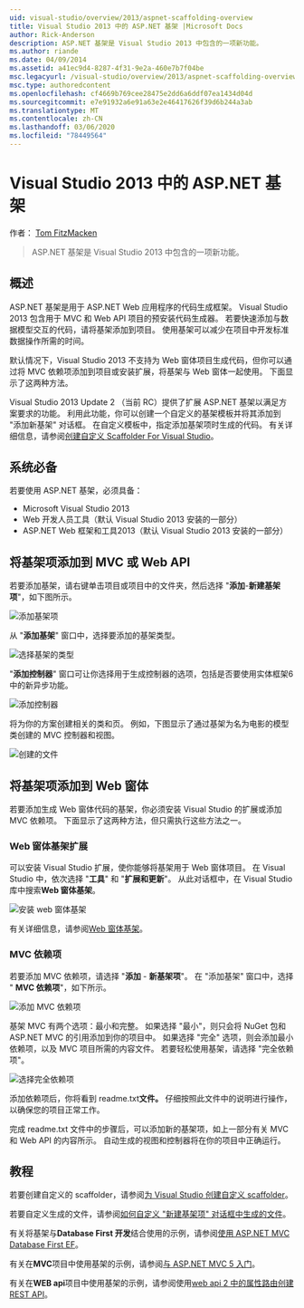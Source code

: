 ```yaml
---
uid: visual-studio/overview/2013/aspnet-scaffolding-overview
title: Visual Studio 2013 中的 ASP.NET 基架 |Microsoft Docs
author: Rick-Anderson
description: ASP.NET 基架是 Visual Studio 2013 中包含的一项新功能。
ms.author: riande
ms.date: 04/09/2014
ms.assetid: a41ec9d4-8287-4f31-9e2a-460e7b7f04be
msc.legacyurl: /visual-studio/overview/2013/aspnet-scaffolding-overview
msc.type: authoredcontent
ms.openlocfilehash: cf4669b769cee28475e2dd6a6ddf07ea1434d04d
ms.sourcegitcommit: e7e91932a6e91a63e2e46417626f39d6b244a3ab
ms.translationtype: MT
ms.contentlocale: zh-CN
ms.lasthandoff: 03/06/2020
ms.locfileid: "78449564"
---
```

# <a name="aspnet-scaffolding-in-visual-studio-2013"></a>Visual Studio 2013 中的 ASP.NET 基架

作者： [Tom FitzMacken](https://github.com/tfitzmac)

> ASP.NET 基架是 Visual Studio 2013 中包含的一项新功能。

## <a name="overview"></a>概述

ASP.NET 基架是用于 ASP.NET Web 应用程序的代码生成框架。 Visual Studio 2013 包含用于 MVC 和 Web API 项目的预安装代码生成器。 若要快速添加与数据模型交互的代码，请将基架添加到项目。 使用基架可以减少在项目中开发标准数据操作所需的时间。

默认情况下，Visual Studio 2013 不支持为 Web 窗体项目生成代码，但你可以通过将 MVC 依赖项添加到项目或安装扩展，将基架与 Web 窗体一起使用。 下面显示了这两种方法。

Visual Studio 2013 Update 2 （当前 RC）提供了扩展 ASP.NET 基架以满足方案要求的功能。 利用此功能，你可以创建一个自定义的基架模板并将其添加到 "添加新基架" 对话框。 在自定义模板中，指定添加基架项时生成的代码。 有关详细信息，请参阅[创建自定义 Scaffolder For Visual Studio](https://go.microsoft.com/fwlink/p/?LinkId=395029)。

## <a name="prerequisites"></a>系统必备

若要使用 ASP.NET 基架，必须具备：

- Microsoft Visual Studio 2013
- Web 开发人员工具（默认 Visual Studio 2013 安装的一部分）
- ASP.NET Web 框架和工具2013（默认 Visual Studio 2013 安装的一部分）

## <a name="add-a-scaffolded-item-to-mvc-or-web-api"></a>将基架项添加到 MVC 或 Web API

若要添加基架，请右键单击项目或项目中的文件夹，然后选择 "**添加**-**新建基架项**"，如下图所示。

![添加基架项](aspnet-scaffolding-overview/_static/image1.png)

从 "**添加基架**" 窗口中，选择要添加的基架类型。

![选择基架的类型](aspnet-scaffolding-overview/_static/image2.png)

"**添加控制器**" 窗口可让你选择用于生成控制器的选项，包括是否要使用实体框架6中的新异步功能。

![添加控制器](aspnet-scaffolding-overview/_static/image3.png)

将为你的方案创建相关的类和页。 例如，下图显示了通过基架为名为电影的模型类创建的 MVC 控制器和视图。

![创建的文件](aspnet-scaffolding-overview/_static/image4.png)

## <a name="add-a-scaffolded-item-to-web-forms"></a>将基架项添加到 Web 窗体

若要添加生成 Web 窗体代码的基架，你必须安装 Visual Studio 的扩展或添加 MVC 依赖项。 下面显示了这两种方法，但只需执行这些方法之一。

### <a name="web-forms-scaffolding-extension"></a>Web 窗体基架扩展

可以安装 Visual Studio 扩展，使你能够将基架用于 Web 窗体项目。 在 Visual Studio 中，依次选择 "**工具**" 和 "**扩展和更新**"。 从此对话框中，在 Visual Studio 库中搜索**Web 窗体基架**。

![安装 web 窗体基架](aspnet-scaffolding-overview/_static/image5.png)

有关详细信息，请参阅[Web 窗体基架](https://go.microsoft.com/fwlink/p/?LinkId=396478)。

### <a name="mvc-dependencies"></a>MVC 依赖项

若要添加 MVC 依赖项，请选择 "**添加** - **新基架项**"。 在 "添加基架" 窗口中，选择 " **MVC 依赖项**"，如下所示。

![添加 MVC 依赖项](aspnet-scaffolding-overview/_static/image6.png)

基架 MVC 有两个选项：最小和完整。 如果选择 "最小"，则只会将 NuGet 包和 ASP.NET MVC 的引用添加到你的项目中。 如果选择 "完全" 选项，则会添加最小依赖项，以及 MVC 项目所需的内容文件。 若要轻松使用基架，请选择 "完全依赖项"。

![选择完全依赖项](aspnet-scaffolding-overview/_static/image7.png)

添加依赖项后，你将看到 readme.txt**文件。** 仔细按照此文件中的说明进行操作，以确保您的项目正常工作。

完成 readme.txt 文件中的步骤后，可以添加新的基架项，如上一部分有关 MVC 和 Web API 的内容所示。 自动生成的视图和控制器将在你的项目中正确运行。

## <a name="tutorials"></a>教程

若要创建自定义的 scaffolder，请参阅[为 Visual Studio 创建自定义 scaffolder](https://go.microsoft.com/fwlink/p/?LinkId=395029)。

若要自定义生成的文件，请参阅[如何自定义 "新建基架项" 对话框中生成的文件](https://blogs.msdn.com/b/webdev/archive/2013/12/26/how-to-customize-the-generated-files-from-the-new-scaffolded-item-dialog.aspx)。

有关将基架与**Database First 开发**结合使用的示例，请参阅[使用 ASP.NET MVC Database First EF](../../../mvc/overview/getting-started/database-first-development/setting-up-database.md)。

有关在**MVC**项目中使用基架的示例，请参阅[与 ASP.NET MVC 5 入门](../../../mvc/overview/getting-started/introduction/getting-started.md)。

有关在**WEB api**项目中使用基架的示例，请参阅使用[web api 2 中的属性路由创建 REST API](../../../web-api/overview/web-api-routing-and-actions/create-a-rest-api-with-attribute-routing.md)。
